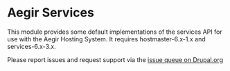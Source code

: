 Aegir Services
==============

This module provides some default implementations of the services API for use with the Aegir Hosting System. It requires hostmaster-6.x-1.x and services-6.x-3.x.

Please report issues and request support via the [issue queue on Drupal.org](http://drupal.org/project/issues/hosting_services?categories=All)
